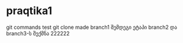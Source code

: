 # praqtika1
git commands test
git clone
made branch1
შემდეგი ეტაპი branch2 და branch3-ს შექმნა
222222